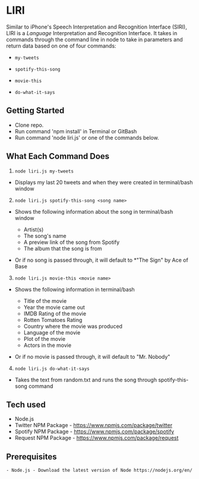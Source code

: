 # LIRI

Similar to iPhone's Speech Interpretation and Recognition Interface (SIRI), LIRI  is a _Language_ Interpretation and Recognition Interface. It takes in commands through the command line in node to take in parameters and return data based on one of four commands:

  * `my-tweets`

  * `spotify-this-song`

  * `movie-this`

  * `do-what-it-says`

## Getting Started

- Clone repo.
- Run command 'npm install' in Terminal or GitBash
- Run command 'node liri.js' or one of the commands below.

## What Each Command Does

1. `node liri.js my-tweets`

  * Displays my last 20 tweets and when they were created in terminal/bash window

2. `node liri.js spotify-this-song <song name>`

  * Shows the following information about the song in terminal/bash window
    * Artist(s)
    * The song's name
    * A preview link of the song from Spotify
    * The album that the song is from

  * Or if no song is passed through, it will default to
    *"The Sign" by Ace of Base

3. `node liri.js movie-this <movie name>`

  * Shows the following information in terminal/bash

    * Title of the movie
    * Year the movie came out
    * IMDB Rating of the movie
    * Rotten Tomatoes Rating
    * Country where the movie was produced
    * Language of the movie
    * Plot of the movie
    * Actors in the movie

  * Or if no movie is passed through, it will default to "Mr. Nobody"

4. `node liri.js do-what-it-says`

  * Takes the text from random.txt and runs the song through spotify-this-song command

## Tech used
- Node.js
- Twitter NPM Package - https://www.npmjs.com/package/twitter
- Spotify NPM Package - https://www.npmjs.com/package/spotify
- Request NPM Package - https://www.npmjs.com/package/request

## Prerequisites
```
- Node.js - Download the latest version of Node https://nodejs.org/en/
```